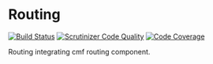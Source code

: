Routing
====

[![Build Status](https://scrutinizer-ci.com/g/tadcka/Routing/badges/build.png?b=master)](https://scrutinizer-ci.com/g/tadcka/Routing/build-status/master)
[![Scrutinizer Code Quality](https://scrutinizer-ci.com/g/tadcka/Routing/badges/quality-score.png?b=master)](https://scrutinizer-ci.com/g/tadcka/Routing/?branch=master)
[![Code Coverage](https://scrutinizer-ci.com/g/tadcka/Routing/badges/coverage.png?b=master)](https://scrutinizer-ci.com/g/tadcka/Routing/?branch=master)

Routing integrating cmf routing component.
